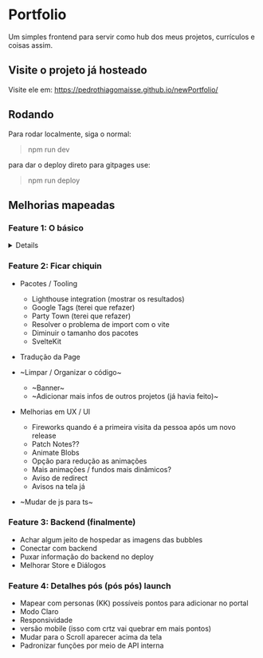 # Portfolio

Um simples frontend para servir como hub dos meus projetos, currículos e coisas assim.

## Visite o projeto já hosteado

Visite ele em: <https://pedrothiagomaisse.github.io/newPortfolio/>

## Rodando

Para rodar localmente, siga o normal:
> npm run dev

para dar o deploy direto para gitpages use:
> npm run deploy

## Melhorias mapeadas

### Feature 1: O básico
<details>
- ~Banner img~
- ~Garantir nota alta no lighthouse (talvez isso quebre em mais tasks)~
    nota atual: 100, 100, 100, 100
    -~Page prevented back/forward cache restoration - resolvido quando foi pro git~
    -~ Cor do open source não tem contraste suficiente~
    -~Diminuir tamanho das imagens~
    -~Aspect Ratio das imagens~
- ~Melhorar o ReadMe~
- ~Adicionar listas com links, e tags dentro do banner~
- ~Adicionar um gradiante nas imagens do banner para facilitar a leitura (ou uma layer cinza)~
- ~Melhorar o texto dos banners~
- ~Bug de clicar no banner~
- ~Diminuir as ondas no curriculo~
- ~Novo componente de bubbles para cada opção~
- ~Modificar a Appbar para parte dela ficar emcima do conteúdo~
- ~Criar uma variável global para pegar as cores de tags (sim, isso é sério)~
- ~Juntar os projetos e ver se o componente precisa de algo~
- ~Separar o Banner em +1 componente~
- ~Rever o visual geral da page~
- ~Limpar outras coisas~
</details>

### Feature 2: Ficar chiquin
- Pacotes / Tooling
    - Lighthouse integration (mostrar os resultados)
    - Google Tags (terei que refazer)
    - Party Town (terei que refazer)
    - Resolver o problema de import com o vite
    - Diminuir o tamanho dos pacotes
    - SvelteKit

- Tradução da Page

- ~Limpar / Organizar o código~
    - ~Banner~
    - ~Adicionar mais infos de outros projetos (já havia feito)~

- Melhorias em UX / UI
    - Fireworks quando é a primeira visita da pessoa após um novo release
    - Patch Notes??
    - Animate Blobs
    - Opção para redução as animações
    - Mais animações / fundos mais dinâmicos?
    - Aviso de redirect
    - Avisos na tela já
    
- ~Mudar de js para ts~
### Feature 3: Backend (finalmente)
- Achar algum jeito de hospedar as imagens das bubbles
- Conectar com backend
- Puxar informação do backend no deploy
- Melhorar Store e Diálogos

### Feature 4: Detalhes pós (pós pós) launch 
- Mapear com personas (KK) possíveis pontos para adicionar no portal
- Modo Claro
- Responsividade
- versão mobile (isso com crtz vai quebrar em mais pontos)
- Mudar para o Scroll aparecer acima da tela
- Padronizar funções por meio de API interna